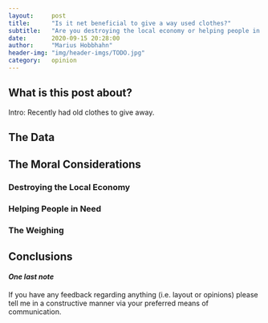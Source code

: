 ```yaml
---
layout:     post
title:      "Is it net beneficial to give a way used clothes?"
subtitle:   "Are you destroying the local economy or helping people in need?"
date:       2020-09-15 20:28:00
author:     "Marius Hobbhahn"
header-img: "img/header-imgs/TODO.jpg"
category:   opinion
---
```


## **What is this post about?**

Intro: Recently had old clothes to give away.

## The Data



## The Moral Considerations



### Destroying the Local Economy


### Helping People in Need


### The Weighing



## Conclusions


#### ***One last note***

If you have any feedback regarding anything (i.e. layout or opinions) please tell me in a constructive manner via your preferred means of communication.




